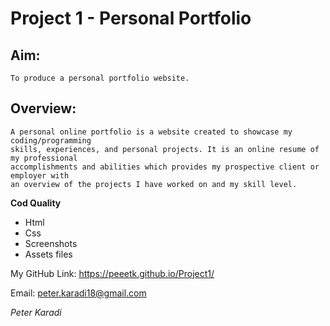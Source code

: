 # Project 1 - Personal Portfolio

##    Aim:
    To produce a personal portfolio website.
##    Overview:
    A personal online portfolio is a website created to showcase my coding/programming
    skills, experiences, and personal projects. It is an online resume of my professional
    accomplishments and abilities which provides my prospective client or employer with
    an overview of the projects I have worked on and my skill level. 

**Cod Quality**
- Html
- Css
- Screenshots
- Assets files

My GitHub Link: https://peeetk.github.io/Project1/

Email: peter.karadi18@gmail.com

*Peter Karadi*


    

